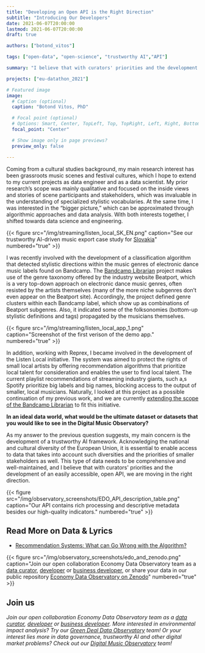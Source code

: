 ```yaml
---
title: "Developing an Open API is the Right Direction"
subtitle: "Introducing Our Developers"
date: 2021-06-07T20:00:00
lastmod: 2021-06-07T20:00:00
draft: true

authors: ["botond_vitos"]

tags: ["open-data", "open-science", "trustworthy AI","API"]

summary: "I believe that with curators' priorities and the development of an easily accessible, open API, we are moving in the right direction."

projects: ["eu-datathon_2021"]

# Featured image
image:
  # Caption (optional)
  caption: "Botond Vitos, PhD"

  # Focal point (optional)
  # Options: Smart, Center, TopLeft, Top, TopRight, Left, Right, BottomLeft, Bottom, BottomRight
  focal_point: "Center"

  # Show image only in page previews?
  preview_only: false

---
```


Coming from a cultural studies background, my main research interest has been grassroots music scenes and festival cultures, which I hope to extend to my current projects as data engineer and as a data scientist. My prior research’s scope was mainly qualitative and focused on the inside views and stories of scene participants and stakeholders, which was invaluable in the understanding of specialized stylistic vocabularies. At the same time, I was interested in the “bigger picture,” which can be approximated through algorithmic approaches and data analysis. With both interests together, I shifted towards data science and engineering.

{{< figure src="/img/streaming/listen_local_SK_EN.png" caption="See our trustworthy AI-driven music export case study for [Slovakia](https://music.dataobservatory.eu/publication/listen_local_2020/)" numbered="true" >}}

I was recently involved with the development of a classification algorithm that detected stylistic directions within the music genres of electronic dance music labels found on Bandcamp. The [Bandcamp Librarian](https://medium.com/data-lyrics/how-to-speak-about-music-in-the-digital-age-from-taxonomies-to-folksonomies-ac2d25ed29f7) project makes use of the genre taxonomy offered by the industry website Beatport, which is a very top-down approach on electronic dance music genres, often resisted by the artists themselves (many of the more niche subgenres don’t even appear on the Beatport site). Accordingly, the project defined genre clusters within each Bandcamp label, which show up as combinations of Beatport subgenres. Also, it indicated some of the folksonomies (bottom-up stylistic definitions and tags) propagated by the musicians themselves.

{{< figure src="/img/streaming/listen_local_app_1.png" caption="Screenshot of the first verison of the demo app." numbered="true" >}}

In addition, working with Reprex, I became involved in the development of the Listen Local initiative. The system was aimed to protect the rights of small local artists by offering recommendation algorithms that prioritize local talent for consideration and enables the user to find local talent. The current playlist recommendations of streaming industry giants, such a,s Spotify prioritize big labels and big names, blocking access to the output of smaller, local musicians. Naturally, I looked at this project as a possible continuation of my previous work, and we are currently [extending the scope of the Bandcamp Librarian](https://bvitos.medium.com/bandcamp-librarian-part-ii-57adc160d13f) to fit this initiative.

**In an ideal data world, what would be the ultimate dataset or datasets that you would like to see in the Digital Music Observatory?**

As my answer to the previous question suggests, my main concern is the development of a trustworthy AI framework. Acknowledging the national and cultural diversity of the European Union, it is essential to enable access to data that takes into account such diversities and the priorities of smaller stakeholders as well. This type of data needs to be comprehensive and well-maintained, and I believe that with curators' priorities and the development of an easily accessible, open API, we are moving in the right direction.

{{< figure src="/img/observatory_screenshots/EDO_API_description_table.png" caption="Our API contains rich processing and descriptive metadata besides our high-quality indicators." numbered="true" >}}
 
## Read More on Data & Lyrics

- [Recommendation Systems: What can Go Wrong with the Algorithm?](https://dataandlyrics.com/post/2021-05-16-recommendation-outcomes/)

{{< figure src="/img/observatory_screenshots/edo_and_zenodo.png" caption="Join our open collaboration Economy Data Observatory team as a [data curator](/authors/curator), [developer](/authors/developer) or [business developer](/authors/team), or share your data in our public repository [Economy Data Observatory on Zenodo](https://zenodo.org/communities/economy_observatory/)" numbered="true" >}}

## Join us

*Join our open collaboration Economy Data Observatory team as a [data curator](/authors/curator), [developer](/authors/developer) or [business developer](/authors/team). More interested in environmental impact analysis? Try our [Green Deal Data Observatory](https://greendeal.dataobservatory.eu/#contributors) team! Or your interest lies more in data governance, trustworthy AI and other digital market problems? Check out our [Digital Music Observatory](https://music.dataobservatory.eu/#contributors) team!*
